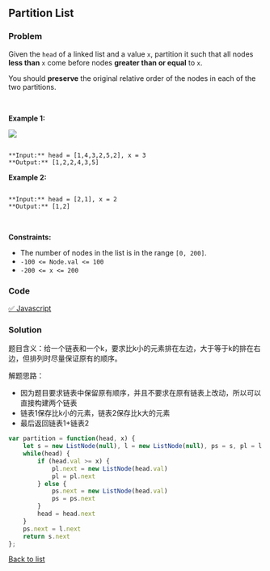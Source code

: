 Partition List
---
### Problem
Given the `head` of a linked list and a value `x`, partition it such that all nodes **less than** `x` come before nodes **greater than or equal** to `x`.


You should **preserve** the original relative order of the nodes in each of the two partitions.


 


**Example 1:**


![](https://assets.leetcode.com/uploads/2021/01/04/partition.jpg)

```

**Input:** head = [1,4,3,2,5,2], x = 3
**Output:** [1,2,2,4,3,5]

```

**Example 2:**



```

**Input:** head = [2,1], x = 2
**Output:** [1,2]

```

 


**Constraints:**


* The number of nodes in the list is in the range `[0, 200]`.
* `-100 <= Node.val <= 100`
* `-200 <= x <= 200`

### Code
[✅ Javascript](./solution.js)
### Solution
题目含义：给一个链表和一个k，要求比k小的元素排在左边，大于等于k的排在右边，但排列时尽量保证原有的顺序。

解题思路：
- 因为题目要求链表中保留原有顺序，并且不要求在原有链表上改动，所以可以直接构建两个链表
- 链表1保存比k小的元素，链表2保存比k大的元素
- 最后返回链表1+链表2

```javascript
var partition = function(head, x) {
    let s = new ListNode(null), l = new ListNode(null), ps = s, pl = l
    while(head) {
        if (head.val >= x) {
            pl.next = new ListNode(head.val)
            pl = pl.next
        } else {
            ps.next = new ListNode(head.val)
            ps = ps.next
        }
        head = head.next
    }
    ps.next = l.next
    return s.next
};
```

[Back to list](../README.md)